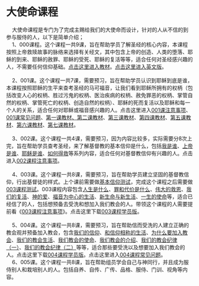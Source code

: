 # 大使命课程



<p>&nbsp; &nbsp; 大使命课程是专门为了完成主赐给我们的大使命而设计，针对的人从不信的到参与服侍的人，以下是简单介绍；<br />
&nbsp; &nbsp; 1、000课程。这个课程一共9课，旨在帮助学员了解圣经的核心内容，本课程按照上帝救赎故事的脉络来选择有关经文，其中包含上帝的创造、人类的堕落、耶稣的到来、耶稣的赦罪、耶稣的受死、耶稣的复活等等，适合任何对圣经感兴趣的人，不需要任何信仰基础。<a href="https://cdnapi.yongbuzhixi.com/node/12674">点击这里进入教材</a>。<a href="https://cdnapi.yongbuzhixi.com/node/12956">点击这里进入英文版</a>。<br />
<br />
&nbsp; &nbsp; 2、001课。这个课程一共7课，需要预习，旨在帮助学员认识到耶稣到底是谁，本课程按照耶稣的生平来查考圣经的马可福音，让我们看到耶稣所拥有的权柄（包括改变人心的权柄、胜过污鬼的权柄、医治疾病的权柄、赦免罪恶的权柄、掌管自然的权柄、掌管死亡的权柄、创造自然的权柄）、耶稣的死而复活以及耶稣和每一个人的关系，适合任何对耶稣或福音感兴趣的人。点击这里进入<a href="https://cdnapi.yongbuzhixi.com/node/12852">001课注意事项</a>、<a href="https://cdnapi.yongbuzhixi.com/node/12915">001课常见问题</a>、<a href="https://cdnapi.yongbuzhixi.com/node/12856">第一课教材</a><a href="https://cdnapi.yongbuzhixi.com/node/12857">、第二课教材</a>、<a href="https://cdnapi.yongbuzhixi.com/node/12858">第三课教材</a>、<a href="https://cdnapi.yongbuzhixi.com/node/12859">第四课教材</a>、<a href="https://cdnapi.yongbuzhixi.com/node/12860">第五课教材</a>、<a href="https://cdnapi.yongbuzhixi.com/node/12861">第六课教材</a>、<a href="https://cdnapi.yongbuzhixi.com/node/12862">第七课教材</a>。<br />
&nbsp;<br />
&nbsp; &nbsp; 3、002课。这个课程一共4课，需要预习，因为内容比较多，实际需要分8次上完，旨在帮助学员查考圣经，来了解基督教的基本信仰是什么，包括<a href="https://cdnapi.yongbuzhixi.com/node/12864">我是谁</a>、<a href="https://cdnapi.yongbuzhixi.com/node/12865">上帝是谁</a>、<a href="https://cdnapi.yongbuzhixi.com/node/12866">耶稣是谁</a>、<a href="https://cdnapi.yongbuzhixi.com/node/12867">如何得救</a>等系列内容，适合任何对基督教信仰有兴趣的人。点击进入<a href="https://cdnapi.yongbuzhixi.com/node/12891">002课程注意事项</a>。<br />
&nbsp;<br />
&nbsp; &nbsp; 4、003课。这个课程一共8课，需要预习，旨在帮助学员建立坚固的基督教信仰，行出基督徒的样式。上个课前需要做<a href="/node/12835">基本信仰测试</a>，完成这个课程之后需要做<a href="https://cdnapi.yongbuzhixi.com/node/12836">003课程测试</a>。003课程内容包含<a href="https://cdnapi.yongbuzhixi.com/node/12868">人生是什么</a>、<a href="https://cdnapi.yongbuzhixi.com/node/12872">罪和代价是什么</a>、<a href="https://cdnapi.yongbuzhixi.com/node/12869">伟大的救恩</a>、<a href="https://cdnapi.yongbuzhixi.com/node/12873">我们的复活</a>、<a href="https://cdnapi.yongbuzhixi.com/node/12871">神的爱</a>、<a href="https://cdnapi.yongbuzhixi.com/node/12874">福音为中心的生活</a>、<a href="https://cdnapi.yongbuzhixi.com/node/12875">新生命与新生活</a>、<a href="https://cdnapi.yongbuzhixi.com/node/12870">一生的使命</a>等，适合已经信了的人，包括想预备去受洗和想加入我们教会的人。带领这个课程的人需要提前看《<a href="https://cdnapi.yongbuzhixi.com/node/12895">003课程注意事项</a>》。点击这里下载<a href="https://pan.baidu.com/s/1RRiM8OSiXCzjT59_zwGjrA">003课程学员版</a>。<br />
&nbsp;<br />
&nbsp; &nbsp; 5、004课。这个课程一共8课，需要预习，旨在帮助信而受洗的人建立正确的教会观并预备加入教会，包含<a href="https://cdnapi.yongbuzhixi.com/node/12886">我们的信仰</a>、<a href="https://cdnapi.yongbuzhixi.com/node/12887">和信仰相称的生活</a>、<a href="https://cdnapi.yongbuzhixi.com/node/12883">为什么要加入教会</a>、<a href="https://cdnapi.yongbuzhixi.com/node/12884">我们的教会生活</a>、<a href="https://cdnapi.yongbuzhixi.com/node/12885">我们教会的使命</a>、<a href="https://cdnapi.yongbuzhixi.com/node/12888">我们教会的介绍</a>、<a href="https://cdnapi.yongbuzhixi.com/node/12889">我们的教会纪律</a><a href="/node/12889">（一）</a>、<a href="/node/25998">我们的教会纪律（二）</a>等等，适合那些要受洗以及想要加入我们教会的人。点击这里下载<a href="https://pan.baidu.com/s/1RRiM8OSiXCzjT59_zwGjrA">004课程学员版</a>。点击这里进入<a href="https://cdnapi.yongbuzhixi.com/node/12929">004课程常见问题</a>。<br />
&nbsp; &nbsp; 6、005课。这个课程一共8课，旨在帮助组员学会自己与神同行，并且成为服侍别人和栽培别人的人。包括自养、自传、广传、品格、服侍、门训、视角等内容。</p>